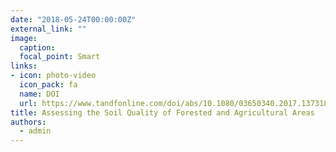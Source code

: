 ```yaml
---
date: "2018-05-24T00:00:00Z"
external_link: ""
image:
  caption: 
  focal_point: Smart
links:
- icon: photo-video
  icon_pack: fa
  name: DOI
  url: https://www.tandfonline.com/doi/abs/10.1080/03650340.2017.1373188?journalCode=gags20
title: Assessing the Soil Quality of Forested and Agricultural Areas
authors: 
  - admin
---
```

